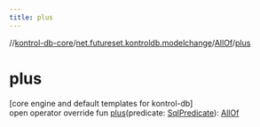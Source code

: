```yaml
---
title: plus
---
```

//[kontrol-db-core](../../../index.html)/[net.futureset.kontroldb.modelchange](../index.html)/[AllOf](index.html)/[plus](plus.html)



# plus



[core engine and default templates for kontrol-db]\
open operator override fun [plus](plus.html)(predicate: [SqlPredicate](../-sql-predicate/index.html)): [AllOf](index.html)




